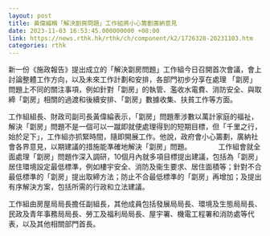```yaml
---
layout: post
title: 黃偉綸稱「解決劏房問題」工作組將小心籌劃廣納意見
date: 2023-11-03 16:53:45.000000000 +08:00
link: https://news.rthk.hk/rthk/ch/component/k2/1726320-20231103.htm
categories: rthk
---
```


新一份《施政報告》提出成立的「解決劏房問題」工作組今日召開首次會議，會上討論整體工作方向，以及未來工作計劃和安排，各部門初步分享在處理 「劏房」問題上不同的關注事項，例如針對「劏房」的執管、濫收水電費、消防安全、與取締「劏房」相關的過渡和後續安排、「劏房」數據收集、扶貧工作等方面。

工作組組長、財政司副司長黃偉綸表示，「劏房」問題牽涉數以萬計家庭的福祉，解決「劏房」問題不是一個可以一蹴即就便處理得到的短期目標，但「千里之行，始於足下」，工作組亦抓緊時間，隨即開展工作。他說，政府會小心籌劃，廣納社會各界意見，以期建議的措施能準確地解決「劏房」問題。
　　 　 
工作組會就全面處理「劏房」問題作深入調研，10個月內就多項目標提出建議，包括為「劏房」居住環境設定最低標準，例如樓宇安全、消防及衞生要求、居住面積等；針對不合最低標準的「劏房」提出取締方法；防止不合最低標準的「劏房」再增加；及提出有序解決方案，包括所需的行政和立法建議。

工作組由房屋局局長擔任副組長，其他成員包括發展局局長、環境及生態局局長、民政及青年事務局局長、勞工及福利局局長、屋宇署、機電工程署和消防處等代表，以及其他相關部門首長。
